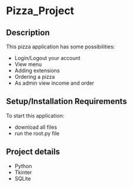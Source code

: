 # Pizza_Project

## Description
This pizza application has some possibilities:
* Login/Logout your account
* View menu 
* Adding extensions
* Ordering a pizza
*  As admin view income and order

## Setup/Installation Requirements
To start this application:
* download all files 
* run the root.py file

## Project details
* Python 
* Tkinter
* SQLite
